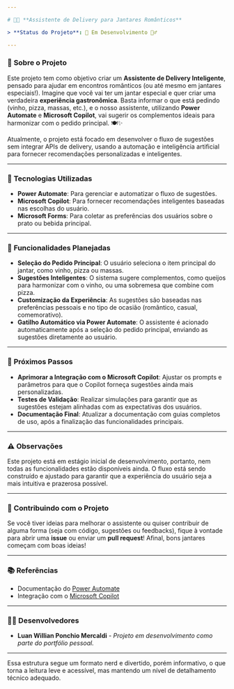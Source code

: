 ```yaml
---

# 🍷🧀 **Assistente de Delivery para Jantares Românticos**

> **Status do Projeto**: 🚧 Em Desenvolvimento 👷‍♂️

---
```


### 📜 **Sobre o Projeto**
Este projeto tem como objetivo criar um **Assistente de Delivery Inteligente**, pensado para ajudar em encontros românticos (ou até mesmo em jantares especiais!). Imagine que você vai ter um jantar especial e quer criar uma verdadeira **experiência gastronômica**. Basta informar o que está pedindo (vinho, pizza, massas, etc.), e o nosso assistente, utilizando **Power Automate** e **Microsoft Copilot**, vai sugerir os complementos ideais para harmonizar com o pedido principal. 🍽️✨

Atualmente, o projeto está focado em desenvolver o fluxo de sugestões sem integrar APIs de delivery, usando a automação e inteligência artificial para fornecer recomendações personalizadas e inteligentes.

---

### 🔧 **Tecnologias Utilizadas**
- **Power Automate**: Para gerenciar e automatizar o fluxo de sugestões.
- **Microsoft Copilot**: Para fornecer recomendações inteligentes baseadas nas escolhas do usuário.
- **Microsoft Forms**: Para coletar as preferências dos usuários sobre o prato ou bebida principal.

---

### 🚀 **Funcionalidades Planejadas**
- **Seleção do Pedido Principal**: O usuário seleciona o item principal do jantar, como vinho, pizza ou massas.
- **Sugestões Inteligentes**: O sistema sugere complementos, como queijos para harmonizar com o vinho, ou uma sobremesa que combine com pizza.
- **Customização da Experiência**: As sugestões são baseadas nas preferências pessoais e no tipo de ocasião (romântico, casual, comemorativo).
- **Gatilho Automático via Power Automate**: O assistente é acionado automaticamente após a seleção do pedido principal, enviando as sugestões diretamente ao usuário.

---

### 🔮 **Próximos Passos**
- **Aprimorar a Integração com o Microsoft Copilot**: Ajustar os prompts e parâmetros para que o Copilot forneça sugestões ainda mais personalizadas.
- **Testes de Validação**: Realizar simulações para garantir que as sugestões estejam alinhadas com as expectativas dos usuários.
- **Documentação Final**: Atualizar a documentação com guias completos de uso, após a finalização das funcionalidades principais.

---

### ⚠️ **Observações**
Este projeto está em estágio inicial de desenvolvimento, portanto, nem todas as funcionalidades estão disponíveis ainda. O fluxo está sendo construído e ajustado para garantir que a experiência do usuário seja a mais intuitiva e prazerosa possível.

---

### 👾 **Contribuindo com o Projeto**
Se você tiver ideias para melhorar o assistente ou quiser contribuir de alguma forma (seja com código, sugestões ou feedbacks), fique à vontade para abrir uma **issue** ou enviar um **pull request**! Afinal, bons jantares começam com boas ideias!

---

### 📚 **Referências**
- Documentação do [Power Automate](https://learn.microsoft.com/en-us/power-automate/)
- Integração com o [Microsoft Copilot](https://learn.microsoft.com/en-us/copilot/overview/)

---

### 🧑‍💻 **Desenvolvedores**
- **Luan Willian Ponchio Mercaldi** - *Projeto em desenvolvimento como parte do portfólio pessoal.*

---

Essa estrutura segue um formato nerd e divertido, porém informativo, o que torna a leitura leve e acessível, mas mantendo um nível de detalhamento técnico adequado.
